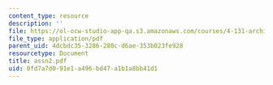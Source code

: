 ```yaml
---
content_type: resource
description: ''
file: https://ol-ocw-studio-app-qa.s3.amazonaws.com/courses/4-131-architectural-design-level-ii-material-essence-the-glass-house-fall-2003/0fd7a7d091e1a496bd47a1b1a8bb41d1_assn2.pdf
file_type: application/pdf
parent_uid: 4dcbdc35-3286-280c-d6ae-353b023fe928
resourcetype: Document
title: assn2.pdf
uid: 0fd7a7d0-91e1-a496-bd47-a1b1a8bb41d1
---
```

